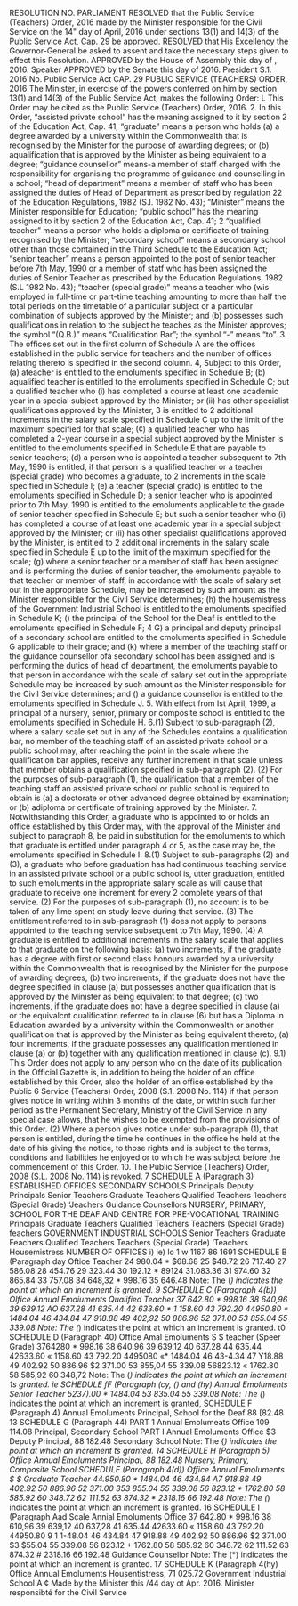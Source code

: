 RESOLUTION NO.
PARLIAMENT
RESOLVED that the Public Service (Teachers) Order, 2016 made
by the Minister responsible for the Civil Service on the 14" day of April, 2016
under sections 13(1) and 14(3) of the Public Service Act, Cap. 29 be approved.
RESOLVED that His Excellency the Governor-General be asked
to assent and take the necessary steps given to effect this Resolution.
APPROVED by the House of Assembly this
day
of
, 2016.
Speaker
APPROVED by the Senate this
day of
2016.
President
S.1. 2016 No.
Public Service Act
CAP. 29
PUBLIC SERVICE (TEACHERS) ORDER, 2016
The Minister, in exercise of the powers conferred on him by section 13(1) and 14(3) of the Public Service Act, makes the following Order:
L This Order may be cited as the Public Service (Teachers) Order, 2016.
2. In this Order,
“assisted private school” has the meaning assigned to it by section 2 of the Education Act, Cap. 41;
“graduate” means a person who holds
(a) a degree awarded by a university within the Commonwealth that is recognised by the Minister for the purpose of awarding degrees; or
(b) aqualification that is approved by the Minister as being equivalent to a degree;
“guidance counsellor” means-a member of staff charged with the responsibility for organising the programme of guidance and counselling in a school;
“head of department” means a member of staff who has been assigned the duties of Head of Department as prescribed by regulation 22 of the Education Regulations, 1982 (S.I. 1982 No. 43);
“Minister” means the Minister responsible for Education;
“public school” has the meaning assigned to it by section 2 of the Education Act, Cap. 41;
2
“qualified teacher” means a person who holds a diploma or certificate of training recognised by the Minister;
“secondary schoo!” means a secondary school other than those contained in the Third Schedule to the Education Act;
“senior teacher” means a person appointed to the post of senior teacher before 7th May, 1990 or a member of statf who has been assigned the duties of Senior Teacher as prescribed by the Education Regulations, 1982 (S.L 1982 No. 43);
“teacher (special grade)” means a teacher who
(wis employed in full-time or part-time teaching amounting to more than half the total periods on the timetable of a particular subject or a particular combination of subjects approved by the Minister; and
(b) possesses such qualifications in relation to the subject he teaches as the Minister approves;
the symbol “(Q.B.)” means “Qualification Bar”;
the symbol “-” means “to”.
3. The offices set out in the first column of Schedule A are the offices established in the public service for teachers and the number of offices relating thereto is specified in the second column.
4, Subject to this Order,
(a) ateacher is entitled to the emoluments specified in Schedule B;
(b) aqualified teacher is entitled to the emoluments specified in Schedule C; but a qualified teacher who
(i) has completed a course at least one academic year in a special subject approved by the Minister; or
(ii) has other specialist qualifications approved by the Minister,
3
is entitled to 2 additional increments in the salary scale specified in Schedule C up to the limit of the maximum specified for that scale;
(¢) a qualified teacher who has completed a 2-year course in a special subject approved by the Minister is entitled to the emoluments specified in Schedule E that are payable to senior teachers;
(d) a person who is appointed a teacher subsequent to 7th May, 1990 is entitled, if that person is a qualified teacher or a teacher (special grade) who becomes a graduate, to 2 increments in the scale specified in Schedule I;
(e) a teacher (special gradc) is entitled to the emoluments specified in Schedule D;
a senior teacher who is appointed prior to 7th May, 1990 is entitled to the emoluments applicable to the grade of senior teacher specified in Schedule E; but such a senior teacher who
(i) has completed a course of at least one academic year in a special subject approved by the Minister; or
(ii) has other specialist qualifications approved by the Minister,
is entitled to 2 additional increments in the salary scale specified in Schedule E up to the limit of the maximum specified for the scale;
(g) where a senior teacher or a member of staff has been assigned and is performing the duties of senior teacher, the emoluments payable to that teacher or member of staff, in accordance with the scale of salary set out in the appropriate Schedule, may be increased by such amount as the Minister responsible for the Civil Service determines;
(h) the housemistress of the Government Industrial School is entitled to the emoluments specified in Schedule K;
() the principal of the School for the Deaf is entitled to the emoluments specified in Schedule F;
4
G) a principal and deputy principal of a secondary school are entitled to the cmoluments specified in Schedule G applicable to their grade; and
(k) where a member of the teaching staff or the guidance counsellor ofa secondary school has been assigned and is performing the dutics of head of department, the emoluments payable to that person in accordance with the scale of salary set out in the appropriate Schedule may be increased by such amount as the Minister responsible for the Civil Service determines; and
() a guidance counsellor is entitled to the emoluments specified in Schedule J.
5. With effect from Ist April, 1999, a principal of a nursery, senior, primary or composite school is entitled to the emoluments specified in Schedule H.
6.(1) Subject to sub-paragraph (2), where a salary scale set out in any of the Schedules contains a qualification bar, no member of the teaching staff of an assisted private school or a public school may, after reaching the point in the scale where the qualification bar applies, receive any further increment in that scale unless that member obtains a qualification specified in sub-paragraph (2).
(2) For the purposes of sub-paragraph (1), the qualification that a member of the teaching staff an assisted private school or public school is required to obtain is
(a) a doctorate or other advanced degree obtained by examination; or
(b) adiploma or certificate of training approved by the Minister.
7. Notwithstanding this Order, a graduate who is appointed to or holds an office established by this Order may, with the approval of the Minister and subject to paragraph 8, be paid in substitution for the emoluments to which that graduate is entitled under paragraph 4 or 5, as the case may be, the emoluments specified in Schedule I.
8.(1) Subject to sub-paragraphs (2) and (3), a graduate who before graduation has had continuous teaching service in an assisted private school or a public school is, utter graduation, entitled to such emoluments in the appropriate salary scale as will cause that graduate to receive one increment for every 2 complete years of that service.
(2) For the purposes of sub-paragraph (1), no account is to be taken of any lime spent on study leave during that service.
(3) The entitlement referred to in sub-paragraph (1) does not apply to persons appointed to the teaching service subsequent to 7th May, 1990.
(4) A graduate is entitled to additional increments in the salary scale that applies to that graduate on the following basis:
(a) two increments, if the graduate has a degree with first or second class honours awarded by a university within the Commonwealth that is recognised by the Minister for the purpose of awarding degrees,
(b) two increments, if the graduate does not have the degree specified in clause (a) but possesses another qualification that is approved by the Minister as being equivalent to that degree;
(c) two increments, if the graduate does not have a degree specified in clause (a) or the equivalcnt qualification referred to in clause (6) but has a Diploma in Education awarded by a university within the Commonwealth or another qualification that is approved by the Minister as being equivalent thereto;
(a) four increments, if the graduate possesses any qualification mentioned in clause (a) or (b) together with any qualification mentioned in clause (c).
9.1) This Order does not apply to any person who on the date of its publication in the Official Gazette is, in addition to being the holder of an office established by this Order, also the holder of an office established by the Public
6
Service (Teachers) Order, 2008 (S.1. 2008 No. 114) if that person gives notice in writing within 3 months of the date, or within such further period as the Permanent Secretary, Ministry of the Civil Service in any special case allows, that he wishes to be exempted from the provisions of this Order.
(2) Where a person gives notice under sub-paragraph (1), that person is entitled, during the time he continues in the office he held at the date of his giving the notice, to those rights and is subject to the terms, conditions and liabilities he enjoyed or to which he was subject before the commencement of this Order.
10. The Public Service (Teachers) Order, 2008 (S.L. 2008 No. 114) is revoked.
7
SCHEDULE A
(Paragraph 3)
ESTABLISHED OFFICES SECONDARY SCHOOLS Principals Deputy Principals Senior Teachers Graduate Teachers Qualified Teachers ‘leachers (Special Grade) ‘Jeachers Guidance Counsellors NURSERY, PRIMARY, SCHOOL FOR THE DEAF AND CENTRE FOR PRE-VOCATIONAL TRAINING Principals Graduate Teachers Qualified Teachers Teachers (Special Grade) feachers GOVERNMENT INDUSTRIAL SCHOOLS Senior Teachers Graduate Feachers Qualified Teachers Teachers (Special Grade) ‘Teachers Housemistress NUMBER OF OFFICES i) ie) lo 1 w 1167 86 1691
SCHEDULE B
(Paragraph day
Oftice Teacher 24 980.04 * $68.68 25 $48.72 26 717.40 27 586.08 28 454.76 29 323.44 30 192.12 * 89124 31.083.36 31 974.60 32 865.84 33 757.08 34 648,32 * 998.16 35 646.48
Note: The (*) indicates the point at which an increment is granted.
9
SCHEDULE C
(Paragraph 4(b))
Olfice Annual Emoiuments Qualified Teacher 37 642.80 * 998.16 38 640,96 39 639.12 AO 637.28 41 635.44 42 633.60 * 1 158.60 43 792.20 44950.80 * 1484.04 46 434.84 47 918.88 49 402,92 50 886.96 52 371.00 53 855.04 55 339.08
Note: The (*) indicates the point at which an increment is granted.
t0
SCHEDULE D
(Paragraph 40)
Office Amal Emoluments S $ teacher (Speer Grade) 3764280 * 998.16 38 640.96 39 639,12 40 637.28 44 635.44 42633.60 « 1158.60 43 792.20 4495080 «* 1484.04 46 43-4.34 47 Y18.88 49 402.92 50 886.96 $2 371.00 53 855,04 55 339.08 56823.12 « 1762.80 58 585,92 60 348,72
Note: The (*) indicates the point at which an increment 1s granted.
ie
SCHEDULE fF
(Paragraph (cy, () and (hy)
Annual Emoluments Senior Teacher 5237).00 * 1484.04 53 835.04 55 339.08
Note: The (*) indicates the point at which an increment is granted,
SCHEDULE F
(Paragraph 4)
Annual Emoluments Principal, School for the Deaf 88 [82.48
13
SCHEDULE G
(Paragraph 44)
PART 1
Annual Emolumeats Office 109 114.08 Principal, Secondary School
PART I
Annual Emoluments Office $3 Deputy Principal, 88 182.48 Secondary School
Note: The {*) indicates the point at which an increment ts granted.
14
SCHEDULE H
(Paragraph 5)
Office Annual Emoluments Principal, 88 182.48 Nursery, Primary, Composite School
SCHEDULE
(Paragraph 4(d))
Office Annual Emoluments $ $ Graduate Teacher 44.950.80 * 1484.04 46 434.84 A7 918.88 49 402.92 50 886.96 52 371.00 353 855.04 55 339.08 56 823.12 * 1762.80 58 585.92 60 348.72 62 111.52 63 874.32 * 2318.16 66 192.48
Note: The (*) indicates the point at which an increment is granted.
16
SCHEDULE I
(Paragraph Aad
Scale Annial Emoluments Office 37 642.80 * 998.16 38 610,96 39 639,12 40 637,28 41 635.44 42633.60 « 1158.60 43 792.20 44950.80 9 1 1-48.04 46 434.84 47 918.88 49 402.92 50 886.96 $2 371.00 $3 $55.04 55 339.08 56 823.12 + 1762.80 58 585.92 60 348.72 62 111.52 63 874.32 # 2318.16 66 192.48 Guidance Counsellor
Note: The (*) indicates the point at which an increment is granted.
17
SCHEDULE K
(Paragraph 4(hy)
Office Annual Emoluments Housentistress, 71 025.72 Government Industrial School
A ¢ Made by the Minister this /44 day ot Apr. 2016.
Minister responsibté for the Civil Service

